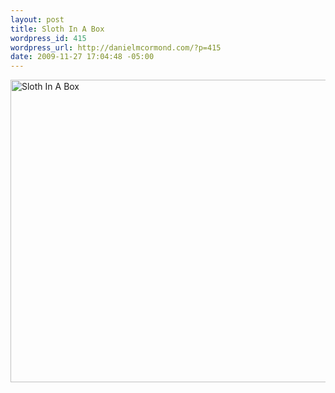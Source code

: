 ```yaml
--- 
layout: post
title: Sloth In A Box
wordpress_id: 415
wordpress_url: http://danielmcormond.com/?p=415
date: 2009-11-27 17:04:48 -05:00
---
```

<img class="alignnone size-full wp-image-416" title="Sloth In A Box" src="http://danielmcormond.com/wp-content/uploads/2009/11/tumblr_ktqs1hCIWt1qa95s8o1_1280.jpg" alt="Sloth In A Box" width="613" height="484" />
